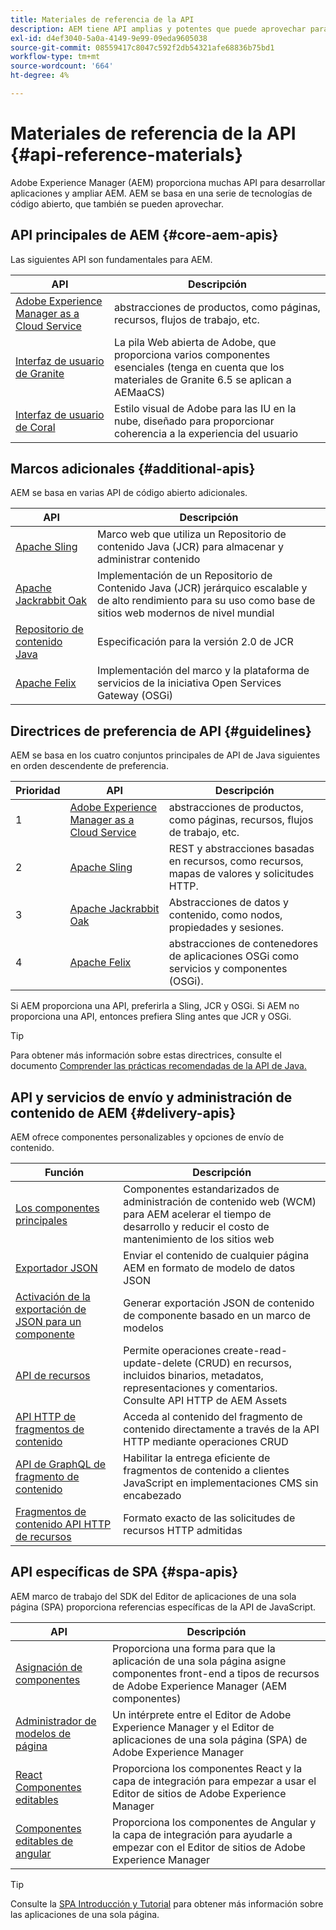 ```yaml
---
title: Materiales de referencia de la API
description: AEM tiene API amplias y potentes que puede aprovechar para su proyecto de experiencia digital.
exl-id: d4ef3040-5a0a-4149-9e99-09eda9605038
source-git-commit: 08559417c8047c592f2db54321afe68836b75bd1
workflow-type: tm+mt
source-wordcount: '664'
ht-degree: 4%

---
```


# Materiales de referencia de la API {#api-reference-materials}

Adobe Experience Manager (AEM) proporciona muchas API para desarrollar aplicaciones y ampliar AEM. AEM se basa en una serie de tecnologías de código abierto, que también se pueden aprovechar.

## API principales de AEM {#core-aem-apis}

Las siguientes API son fundamentales para AEM.

| API | Descripción |
|---|---|
| [Adobe Experience Manager as a Cloud Service](https://docs.adobe.com/content/help/en/experience-manager-cloud-service-javadoc/index.html) | abstracciones de productos, como páginas, recursos, flujos de trabajo, etc. |
| [Interfaz de usuario de Granite](https://helpx.adobe.com/experience-manager/6-5/sites/developing/using/reference-materials/granite-ui/api/jcr_root/libs/granite/ui/index.html#) | La pila Web abierta de Adobe, que proporciona varios componentes esenciales (tenga en cuenta que los materiales de Granite 6.5 se aplican a AEMaaCS) |
| [Interfaz de usuario de Coral](https://opensource.adobe.com/coral-spectrum/documentation/) | Estilo visual de Adobe para las IU en la nube, diseñado para proporcionar coherencia a la experiencia del usuario |

<!---
|Editor core JavaScript API reference|Provides all the base objects and concepts to support authoring of content resources|
--->

## Marcos adicionales {#additional-apis}

AEM se basa en varias API de código abierto adicionales.

| API | Descripción |
|---|---|
| [Apache Sling](https://sling.apache.org/apidocs/sling11/) | Marco web que utiliza un Repositorio de contenido Java (JCR) para almacenar y administrar contenido |
| [Apache Jackrabbit Oak](http://jackrabbit.apache.org/oak/docs/oak_api/overview.html) | Implementación de un Repositorio de Contenido Java (JCR) jerárquico escalable y de alto rendimiento para su uso como base de sitios web modernos de nivel mundial |
| [Repositorio de contenido Java](https://www.adobe.io/experience-manager/reference-materials/spec/javax.jcr/javadocs/jcr-2.0/index.html) | Especificación para la versión 2.0 de JCR |
| [Apache Felix](https://felix.apache.org) | Implementación del marco y la plataforma de servicios de la iniciativa Open Services Gateway (OSGi) |

## Directrices de preferencia de API {#guidelines}

AEM se basa en los cuatro conjuntos principales de API de Java siguientes en orden descendente de preferencia.

| Prioridad | API | Descripción |
|---|---|---|
| 1 | [Adobe Experience Manager as a Cloud Service](https://docs.adobe.com/content/help/en/experience-manager-cloud-service-javadoc/index.html) | abstracciones de productos, como páginas, recursos, flujos de trabajo, etc. |
| 2 | [Apache Sling](https://sling.apache.org/apidocs/sling11/) | REST y abstracciones basadas en recursos, como recursos, mapas de valores y solicitudes HTTP. |
| 3 | [Apache Jackrabbit Oak](http://jackrabbit.apache.org/oak/docs/oak_api/overview.html) | Abstracciones de datos y contenido, como nodos, propiedades y sesiones. |
| 4 | [Apache Felix](https://felix.apache.org/) | abstracciones de contenedores de aplicaciones OSGi como servicios y componentes (OSGi). |

Si AEM proporciona una API, preferirla a Sling, JCR y OSGi. Si AEM no proporciona una API, entonces prefiera Sling antes que JCR y OSGi.

>[!TIP]
>
>Para obtener más información sobre estas directrices, consulte el documento [Comprender las prácticas recomendadas de la API de Java.](https://experienceleague.adobe.com/docs/experience-manager-learn/foundation/development/understand-java-api-best-practices.html)

## API y servicios de envío y administración de contenido de AEM {#delivery-apis}

AEM ofrece componentes personalizables y opciones de envío de contenido.

| Función | Descripción |
|---|---|
| [Los componentes principales](https://experienceleague.adobe.com/docs/experience-manager-core-components/using/introduction.html?lang=es) | Componentes estandarizados de administración de contenido web (WCM) para AEM acelerar el tiempo de desarrollo y reducir el costo de mantenimiento de los sitios web |
| [Exportador JSON](/help/implementing/developing/components/json-exporter.md) | Enviar el contenido de cualquier página AEM en formato de modelo de datos JSON |
| [Activación de la exportación de JSON para un componente](/help/implementing/developing/components/enabling-json-exporter.md) | Generar exportación JSON de contenido de componente basado en un marco de modelos |
| [API de recursos](/help/assets/mac-api-assets.md) | Permite operaciones create-read-update-delete (CRUD) en recursos, incluidos binarios, metadatos, representaciones y comentarios. Consulte API HTTP de AEM Assets |
| [API HTTP de fragmentos de contenido](/help/assets/content-fragments/assets-api-content-fragments.md) | Acceda al contenido del fragmento de contenido directamente a través de la API HTTP mediante operaciones CRUD |
| [API de GraphQL de fragmento de contenido](/help/assets/content-fragments/graphql-api-content-fragments.md) | Habilitar la entrega eficiente de fragmentos de contenido a clientes JavaScript en implementaciones CMS sin encabezado |
| [Fragmentos de contenido API HTTP de recursos](https://experienceleague.adobe.com/docs/experience-manager-cloud-service/assets/admin/mac-api-assets.html) | Formato exacto de las solicitudes de recursos HTTP admitidas |

## API específicas de SPA {#spa-apis}

AEM marco de trabajo del SDK del Editor de aplicaciones de una sola página (SPA) proporciona referencias específicas de la API de JavaScript.

| API | Descripción |
|---|---|
| [Asignación de componentes](https://www.npmjs.com/package/@adobe/aem-spa-component-mapping) | Proporciona una forma para que la aplicación de una sola página asigne componentes front-end a tipos de recursos de Adobe Experience Manager (AEM componentes) |
| [Administrador de modelos de página](https://www.npmjs.com/package/@adobe/aem-spa-page-model-manager) | Un intérprete entre el Editor de Adobe Experience Manager y el Editor de aplicaciones de una sola página (SPA) de Adobe Experience Manager |
| [React Componentes editables](https://www.npmjs.com/package/@adobe/aem-react-editable-components) | Proporciona los componentes React y la capa de integración para empezar a usar el Editor de sitios de Adobe Experience Manager |
| [Componentes editables de angular](https://www.npmjs.com/package/@adobe/aem-angular-editable-components) | Proporciona los componentes de Angular y la capa de integración para ayudarle a empezar con el Editor de sitios de Adobe Experience Manager |

>[!TIP]
>
>Consulte la [SPA Introducción y Tutorial](/help/implementing/developing/hybrid/introduction.md) para obtener más información sobre las aplicaciones de una sola página.
